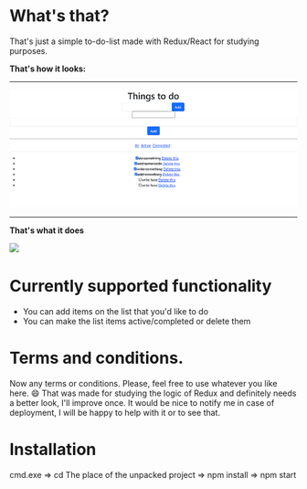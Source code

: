 # What's that?

That's just a simple to-do-list  made with Redux/React for studying purposes.

**That's how it looks:**
___________________________________________________________________________________________________________
 

![](https://github.com/Oxidit/react-templates/blob/main/React%20App1.png " ")
______________________________________________________________________________________________________________
**That's what it does**

![](https://github.com/Oxidit/react-templates/blob/main/ReduxToDo.gif " ")


# Currently supported functionality

* You can add items on the list that you'd like to do
* You can make the list items active/completed or delete them


# Terms and conditions.
Now any terms or conditions. Please, feel free to use whatever you like here. :smile:
That was made for studying the logic of Redux and definitely needs a better look, I'll improve once.
It would be nice to notify 
me in case of deployment, I will be happy to help with it or to see that.


# Installation 
 
cmd.exe =>  cd The place of the unpacked project =>  npm install =>  npm start
